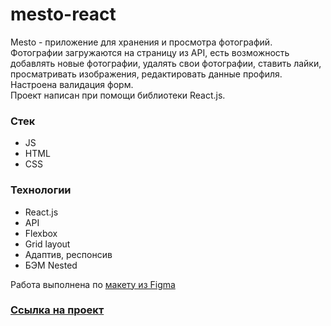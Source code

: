 # mesto-react

Mesto  - приложение для хранения и просмотра фотографий.  
Фотографии загружаются на страницу из API, есть возможность добавлять новые фотографии, удалять свои фотографии, ставить лайки, просматривать изображения, редактировать данные профиля. Настроена валидация форм.  
Проект написан при помощи библиотеки React.js.


### Стек

* JS
* HTML
* CSS


### Технологии

* React.js
* API
* Flexbox
* Grid layout
* Адаптив, респонсив
* БЭМ Nested


Работа выполнена по [макету из Figma](https://www.figma.com/file/2cn9N9jSkmxD84oJik7xL7/JavaScript.-Sprint-4?node-id=0%3A1)


### [Ссылка на проект](https://valerieoschatz.github.io/mesto-react/)
